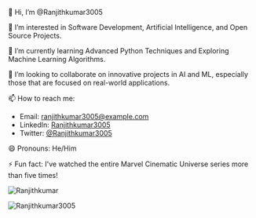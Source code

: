 👋 Hi, I’m @Ranjithkumar3005

👀 I’m interested in Software Development, Artificial Intelligence, and Open Source Projects.

🌱 I’m currently learning Advanced Python Techniques and Exploring Machine Learning Algorithms.

💞️ I’m looking to collaborate on innovative projects in AI and ML, especially those that are focused on real-world applications.

📫 How to reach me:
- Email: ranjithkumar3005@example.com
- LinkedIn: [Ranjithkumar3005](https://www.linkedin.com/in/ranjithkumar3005/)
- Twitter: [@Ranjithkumar3005](https://twitter.com/Ranjithkumar3005)

😄 Pronouns: He/Him

⚡ Fun fact: I've watched the entire Marvel Cinematic Universe series more than five times!


<p align="left"> <img src="https://komarev.com/ghpvc/?username=Ranjithkumar3005&label=Profile%20views&color=0e75b6&style=flat" alt="Ranjithkumar" /> </p>

<p><img align="center" src="https://github-readme-streak-stats.herokuapp.com/?user=Ranjithkumar3005&" alt="Ranjithkumar3005" /></p>

<!---
Ranjithkumar3005/Ranjithkumar3005 is a ✨ special ✨ repository because its `README.md` (this file) appears on your GitHub profile.
You can click the Preview link to take a look at your changes.
--->
